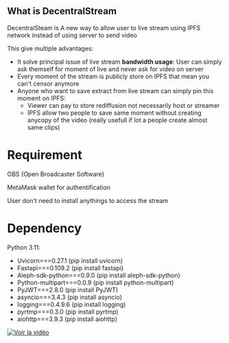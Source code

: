 ## What is DecentralStream 

DecentralSteam is A new way to allow user to live stream using IPFS network instead of using server to send video

This give multiple advantages:
- It solve principal issue of live stream **bandwidth usage**: User can simply ask themself for moment of live and never ask for video on server
- Every moment of the stream is publicly store on IPFS that mean you can't censor anymore
- Anyone who want to save extract from live stream can simply pin this moment on IPFS:
  - Viewer can pay to store rediffusion not necessarily host or streamer
  - IPFS allow two people to save same moment without creating anycopy of the video (really usefull if lot a people create almost same clips)


# Requirement
 OBS (Open Broadcaster Software)
 
 MetaMask wallet for authentification

 User don't need to install anythings to access the stream




# Dependency
Python 3.11:
- Uvicorn===0.27.1 (pip install uvicorn)
- Fastapi===0.109.2 (pip install fastapi)
- Aleph-sdk-python===0.9.0 (pip install aleph-sdk-python)
- Python-multipart===0.0.9 (pip install python-multipart)
- PyJWT===2.8.0 (pip install PyJWT)
- asyncio===3.4.3 (pip install asyncio)
- logging===0.4.9.6 (pip install logging)
- pyrtmp===0.3.0 (pip install pyrtmp)
- aiohttp===3.9.3 (pip install aiohttp)

[![Voir la vidéo]()](https://cdn.discordapp.com/attachments/1208197626864865341/1212085440450920448/2024-02-27_18-12-28.mp4?ex=660c3d08&is=65f9c808&hm=d960f71d147865faa09461738b360cc38e5a1c1be469905b3623b4ac6d397ae3&)


  
